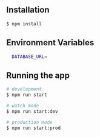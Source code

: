 ## Installation

```bash
$ npm install
```
## Environment Variables

```bash
  DATABASE_URL=
```

## Running the app

```bash
# development
$ npm run start

# watch mode
$ npm run start:dev

# production mode
$ npm run start:prod
```

